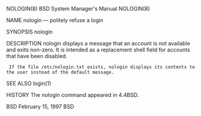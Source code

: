 NOLOGIN(8)                                                                               BSD System Manager's Manual                                                                               NOLOGIN(8)

NAME
     nologin — politely refuse a login

SYNOPSIS
     nologin

DESCRIPTION
     nologin displays a message that an account is not available and exits non-zero.  It is intended as a replacement shell field for accounts that have been disabled.

     If the file /etc/nologin.txt exists, nologin displays its contents to the user instead of the default message.

SEE ALSO
     login(1)

HISTORY
     The nologin command appeared in 4.4BSD.

BSD                                                                                           February 15, 1997                                                                                           BSD
